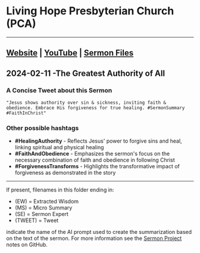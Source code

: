 # Living Hope Presbyterian Church (PCA)

___

## [Website](https://www.livinghopepresbyterian.org/) | [YouTube](https://www.youtube.com/@LivingHopePresbyterianChurch) | [Sermon Files](https://github.com/jobian-ai/LHP-Sermons/tree/main/sermons/2024/24-02-11)

## 2024-02-11 -The Greatest Authority of All

### A Concise Tweet about this Sermon

```"Jesus shows authority over sin & sickness, inviting faith & obedience. Embrace His forgiveness for true healing. #SermonSummary #FaithInChrist"```

### Other possible hashtags

- **#HealingAuthority** - Reflects Jesus' power to forgive sins and heal, linking spiritual and physical healing
- **#FaithAndObedience** - Emphasizes the sermon's focus on the necessary combination of faith and obedience in following Christ
- **#ForgivenessTransforms** - Highlights the transformative impact of forgiveness as demonstrated in the story
___

If present, filenames in this folder ending in:

- (EW) = Extracted Wisdom
- (MS) = Micro Summary
- (SE) =  Sermon Expert
- (TWEET) = Tweet

indicate the name of the AI prompt used to create the summarization based on the text of the sermon.  For more information see the [Sermon Project](https://github.com/jobian-ai/LHP-Sermons/tree/main) notes on GitHub.